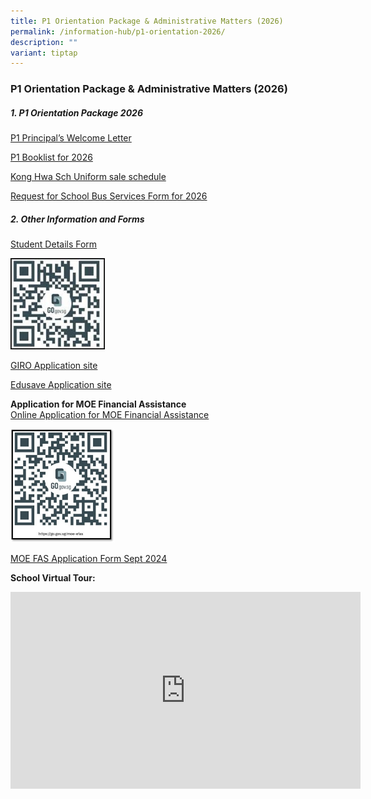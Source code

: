 ```yaml
---
title: P1 Orientation Package & Administrative Matters (2026)
permalink: /information-hub/p1-orientation-2026/
description: ""
variant: tiptap
---
```

<h3>P1 Orientation Package &amp; Administrative Matters (2026)</h3>
<h5>1. P1 Orientation Package 2026</h5>
<p><a href="/files/P1 Orientation 2026/Principal_s_Welcome_Letter_for_2026_P1_Parents.pdf" rel="noopener noreferrer nofollow" target="_blank">P1 Principal’s Welcome Letter</a>
</p>
<p><a href="/files/P1 Orientation 2026/P1_BOOKLIST_2026.pdf" rel="noopener noreferrer nofollow" target="_blank">P1 Booklist for 2026</a>
</p>
<p><a href="/files/P1 Orientation 2026/Kong_Hwa_Sch_sale_schedule_EY25.pdf" rel="noopener noreferrer nofollow" target="_blank">Kong Hwa Sch Uniform sale schedule</a>
</p>
<p><a href="/files/P1 Orientation 2026/KHS_Request_for_School_Bus_Services_2026__RS_Transport_.pdf" rel="noopener noreferrer nofollow" target="_blank">Request for School Bus Services Form for 2026</a>
</p>
<h5>2. Other Information and Forms</h5>
<p><a href="https://pg.moe.edu.sg/forms/sdf" rel="noopener noreferrer nofollow" target="_blank">Student Details Form</a>
</p>
<div class="isomer-image-wrapper">
<img style="width:30%" height="auto" width="100%" src="/images/P1%20Orientation/student%20detail%20form%20qr.jpg">
</div>
<p><a href="https://www.moe.gov.sg/financial-matters/fees/egiro" rel="noopener noreferrer nofollow" target="_blank">GIRO Application site</a>
</p>
<p><a href="https://www.moe.gov.sg/financial-matters/edusave-account" rel="noopener noreferrer nofollow" target="_blank">Edusave Application site</a>
</p>
<p></p>
<p><strong>Application for MOE Financial Assistance</strong>
<br><a href="https://go.gov.sg/moe-efas" rel="noopener noreferrer nofollow" target="_blank"><u>Online Application for MOE Financial Assistance</u></a>
</p>
<div class="isomer-image-wrapper">
<img style="width: 33%;" height="auto" width="100%" alt="" src="/images/P1 Orientation/efas_qr_2024.jpg">
</div>
<p><a href="https://www.konghwa.moe.edu.sg/files/MOE%20FAS%20Form/MOE_FAS_Application_Form_2025.pdf" rel="noopener noreferrer nofollow" target="_blank"><u>MOE FAS Application Form Sept 2024</u></a>
</p>
<p></p>
<p><strong>School Virtual Tour:</strong>
</p>
<div class="iframe-wrapper">
<iframe height="315" width="560" allowfullscreen="true" frameborder="0" src="https://www.youtube.com/embed/txZRKSJqyXo"></iframe>
</div>
<p></p>